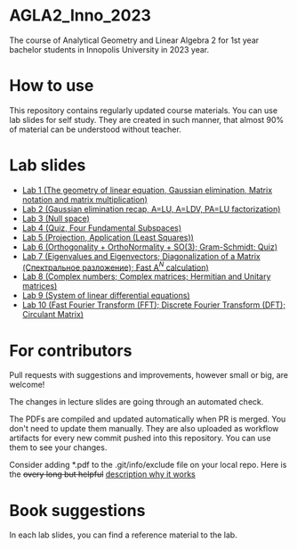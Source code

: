 # AGLA2_Inno_2023
The course of Analytical Geometry and Linear Algebra 2 for 1st year bachelor students in Innopolis University in 2023 year.

# How to use

This repository contains regularly updated course materials. You can use lab slides for self study. They are created in such manner, that almost 90% of material can be understood  without teacher.

# Lab slides

* [Lab 1 (The geometry of linear equation, Gaussian elimination, Matrix notation and matrix multiplication)](https://github.com/Lupasic/AGLA2_Inno_2023/blob/main/Labs/1/AGLA2_lab1_bul.pdf)
* [Lab 2 (Gaussian elimination recap, A=LU, A=LDV, PA=LU factorization)](https://github.com/Lupasic/AGLA2_Inno_2023/blob/main/Labs/2/AGLA2_lab2_bul.pdf) 
* [Lab 3 (Null space)](https://github.com/Lupasic/AGLA2_Inno_2023/blob/main/Labs/3/AGLA2_lab3_bul.pdf)
* [Lab 4 (Quiz, Four Fundamental Subspaces)](https://github.com/Lupasic/AGLA2_Inno_2023/blob/main/Labs/4/AGLA2_lab4_bul.pdf)
* [Lab 5 (Projection, Application (Least Squares))](https://github.com/Lupasic/AGLA2_Inno_2023/blob/main/Labs/5/AGLA2_lab5_bul.pdf)
* [Lab 6 (Orthogonality + OrthoNormality + SO(3); Gram-Schmidt; Quiz)](https://github.com/Lupasic/AGLA2_Inno_2023/blob/main/Labs/6/AGLA2_lab6_bul.pdf)
* [Lab 7 (Eigenvalues and Eigenvectors; Diagonalization of a Matrix (Спектральное разложение); Fast A$^N$ calculation)](https://github.com/Lupasic/AGLA2_Inno_2023/blob/main/Labs/7/AGLA2_lab7_bul.pdf)
* [Lab 8 (Complex numbers; Complex matrices; Hermitian and Unitary matrices)](https://github.com/Lupasic/AGLA2_Inno_2023/blob/main/Labs/8/AGLA2_lab8_bul.pdf)
* [Lab 9 (System of linear differential equations)](https://github.com/Lupasic/AGLA2_Inno_2023/blob/main/Labs/9/AGLA2_lab9_bul.pdf)
* [Lab 10 (Fast Fourier Transform (FFT); Discrete Fourier Transform (DFT); Circulant Matrix)](https://github.com/Lupasic/AGLA2_Inno_2023/blob/main/Labs/10/AGLA2_lab10_bul.pdf)

# For contributors

Pull requests with suggestions and improvements, however small or big, are welcome!

The changes in lecture slides are going through an automated check.

The PDFs are compiled and updated automatically when PR is merged. You don't need to update them manually. They are also uploaded as workflow artifacts for every new commit pushed into this repository. You can use them to see your changes.
 
Consider adding \*.pdf to the .git/info/exclude file on your local repo. Here is the ~~overy long but helpful~~ [description why it works](https://medium.com/@dave_lunny/exclude-files-from-git-without-committing-changes-to-gitignore-986fa712e78d)

# Book suggestions
In each lab slides, you can find a reference material to the lab.
